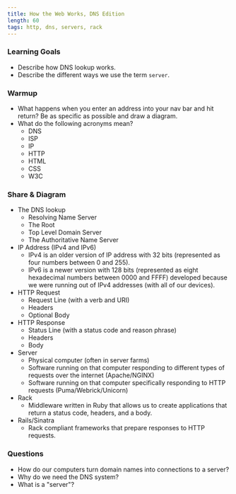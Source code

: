 ```yaml
---
title: How the Web Works, DNS Edition
length: 60
tags: http, dns, servers, rack
---
```


### Learning Goals

* Describe how DNS lookup works.
* Describe the different ways we use the term `server`.

### Warmup

* What happens when you enter an address into your nav bar and hit return? Be as specific as possible and draw a diagram.
* What do the following acronyms mean?
    * DNS
    * ISP
    * IP
    * HTTP
    * HTML
    * CSS
    * W3C


### Share & Diagram

* The DNS lookup
    * Resolving Name Server
    * The Root
    * Top Level Domain Server
    * The Authoritative Name Server
* IP Address (IPv4 and IPv6)
    * IPv4 is an older version of IP address with 32 bits (represented as four numbers between 0 and 255).
    * IPv6 is a newer version with 128 bits (represented as eight hexadecimal numbers between 0000 and FFFF) developed because we were running out of IPv4 addresses (with all of our devices).
* HTTP Request
    * Request Line (with a verb and URI)
    * Headers
    * Optional Body
* HTTP Response
    * Status Line (with a status code and reason phrase)
    * Headers
    * Body
* Server
    * Physical computer (often in server farms)
    * Software running on that computer responding to different types of requests over the internet (Apache/NGINX)
    * Software running on that computer specifically responding to HTTP requests (Puma/Webrick/Unicorn)
* Rack
    * Middleware written in Ruby that allows us to create applications that return a status code, headers, and a body.
* Rails/Sinatra
    * Rack compliant frameworks that prepare responses to HTTP requests.


### Questions

* How do our computers turn domain names into connections to a server?
* Why do we need the DNS system?
* What is a "server"?
